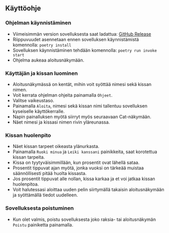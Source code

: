## Käyttöohje

### Ohjelman käynnistäminen

- Viimeisimmän version sovelluksesta saat ladattua: [GitHub Release](https://github.com/leinson/ohte-harjoitustyo/releases/tag/loppupalautus)
- Riippuvuudet asennetaan ennen sovelluksen käynnistämistä komennolla: `poetry install`
- Sovelluksen käynnistäminen tehdään komennolla: `poetry run invoke start`
- Ohjelma aukeaa aloitusnäkymään.

### Käyttäjän ja kissan luominen

- Aloitusnäkymässä on kentät, mihin voit syöttää nimesi sekä kissan nimen.
- Voit kerrata ohjelman ohjeita painamalla `Ohjeet`.
- Valitse vaikeustaso.
- Painamalla `Aloita`, nimesi sekä kissan nimi tallentuu sovelluksen kyseiselle käyttökerralle. 
- Napin painalluksen myötä siirryt myös seuraavaan Cat-näkymään.
- Näet nimesi ja kissasi nimen rivin yläreunassa.

### Kissan huolenpito

- Näet kissan tarpeet oikeasta ylänurkasta. 
- Painamalla `Ruoki minua` ja `Leiki kanssani` painikkeita, saat korotettua kissan tarpeita.
- Kissa on tyytyväisimmillään, kun prosentit ovat lähellä sataa.
- Prosentit tippuvat ajan myötä, jonka vuoksi on tärkeää muistaa säännöllisesti pitää huolta kissasta.
- Jos prosentit tippuvat alle nollan, kissa karkaa ja et voi jatkaa kissan huolenpitoa. 
- Voit halutessasi aloittaa uuden pelin siirtymällä takaisin aloitusnäkymään ja syöttämällä tiedot uudelleen.

### Sovelluksesta poistuminen

- Kun olet valmis, poistu sovelluksesta joko raksia- tai aloitusnäkymän `Poistu` painiketta painamalla.
